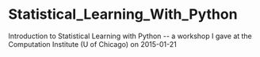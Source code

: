 # Statistical_Learning_With_Python
Introduction to Statistical Learning with Python -- a workshop I gave at the Computation Institute (U of Chicago) on 2015-01-21
